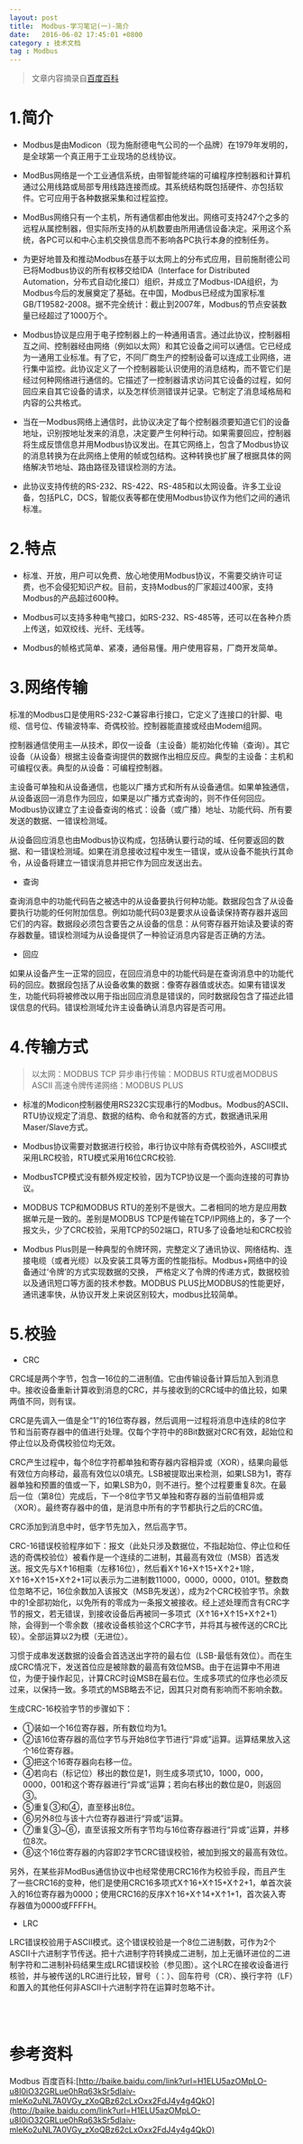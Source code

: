 ```yaml
---
layout: post
title:  Modbus-学习笔记(一)-简介
date:   2016-06-02 17:45:01 +0800
category : 技术文档
tag : Modbus
---
```


> 文章内容摘录自[百度百科](http://baike.baidu.com/link?url=H1ELU5azOMpLO-u8I0iO32GRLue0hRq63kSr5dIaiv-mleKo2uNL7A0VGy_zXoQBz62cLxOxx2FdJ4y4g4QkO)

1.简介
======================

+ Modbus是由Modicon（现为施耐德电气公司的一个品牌）在1979年发明的，是全球第一个真正用于工业现场的总线协议。

+ ModBus网络是一个工业通信系统，由带智能终端的可编程序控制器和计算机通过公用线路或局部专用线路连接而成。其系统结构既包括硬件、亦包括软件。它可应用于各种数据采集和过程监控。

+ ModBus网络只有一个主机，所有通信都由他发出。网络可支持247个之多的远程从属控制器，但实际所支持的从机数要由所用通信设备决定。采用这个系统，各PC可以和中心主机交换信息而不影响各PC执行本身的控制任务。

+ 为更好地普及和推动Modbus在基于以太网上的分布式应用，目前施耐德公司已将Modbus协议的所有权移交给IDA（Interface for Distributed Automation，分布式自动化接口）组织，并成立了Modbus-IDA组织，为Modbus今后的发展奠定了基础。在中国，Modbus已经成为国家标准GB/T19582-2008。据不完全统计：截止到2007年，Modbus的节点安装数量已经超过了1000万个。

+ Modbus协议是应用于电子控制器上的一种通用语言。通过此协议，控制器相互之间、控制器经由网络（例如以太网）和其它设备之间可以通信。它已经成为一通用工业标准。有了它，不同厂商生产的控制设备可以连成工业网络，进行集中监控。此协议定义了一个控制器能认识使用的消息结构，而不管它们是经过何种网络进行通信的。它描述了一控制器请求访问其它设备的过程，如何回应来自其它设备的请求，以及怎样侦测错误并记录。它制定了消息域格局和内容的公共格式。

+ 当在一Modbus网络上通信时，此协议决定了每个控制器须要知道它们的设备地址，识别按地址发来的消息，决定要产生何种行动。如果需要回应，控制器将生成反馈信息并用Modbus协议发出。在其它网络上，包含了Modbus协议的消息转换为在此网络上使用的帧或包结构。这种转换也扩展了根据具体的网络解决节地址、路由路径及错误检测的方法。

+ 此协议支持传统的RS-232、RS-422、RS-485和以太网设备。许多工业设备，包括PLC，DCS，智能仪表等都在使用Modbus协议作为他们之间的通讯标准。

2.特点
======================

+ 标准、开放，用户可以免费、放心地使用Modbus协议，不需要交纳许可证费，也不会侵犯知识产权。目前，支持Modbus的厂家超过400家，支持Modbus的产品超过600种。

+ Modbus可以支持多种电气接口，如RS-232、RS-485等，还可以在各种介质上传送，如双绞线、光纤、无线等。

+ Modbus的帧格式简单、紧凑，通俗易懂。用户使用容易，厂商开发简单。

3.网络传输
======================

标准的Modbus口是使用RS-232-C兼容串行接口，它定义了连接口的针脚、电缆、信号位、传输波特率、奇偶校验。控制器能直接或经由Modem组网。

控制器通信使用主—从技术，即仅一设备（主设备）能初始化传输（查询）。其它设备（从设备）根据主设备查询提供的数据作出相应反应。典型的主设备：主机和可编程仪表。典型的从设备：可编程控制器。

主设备可单独和从设备通信，也能以广播方式和所有从设备通信。如果单独通信，从设备返回一消息作为回应，如果是以广播方式查询的，则不作任何回应。Modbus协议建立了主设备查询的格式：设备（或广播）地址、功能代码、所有要发送的数据、一错误检测域。

从设备回应消息也由Modbus协议构成，包括确认要行动的域、任何要返回的数据、和一错误检测域。如果在消息接收过程中发生一错误，或从设备不能执行其命令，从设备将建立一错误消息并把它作为回应发送出去。

+ 查询

查询消息中的功能代码告之被选中的从设备要执行何种功能。数据段包含了从设备要执行功能的任何附加信息。例如功能代码03是要求从设备读保持寄存器并返回它们的内容。数据段必须包含要告之从设备的信息：从何寄存器开始读及要读的寄存器数量。错误检测域为从设备提供了一种验证消息内容是否正确的方法。

+ 回应

如果从设备产生一正常的回应，在回应消息中的功能代码是在查询消息中的功能代码的回应。数据段包括了从设备收集的数据：像寄存器值或状态。如果有错误发生，功能代码将被修改以用于指出回应消息是错误的，同时数据段包含了描述此错误信息的代码。错误检测域允许主设备确认消息内容是否可用。

4.传输方式
======================

> 以太网：MODBUS TCP
> 异步串行传输：MODBUS RTU或者MODBUS ASCII
> 高速令牌传递网络：MODBUS PLUS

 + 标准的Modicon控制器使用RS232C实现串行的Modbus。Modbus的ASCII、RTU协议规定了消息、数据的结构、命令和就答的方式，数据通讯采用Maser/Slave方式。
 
 + Modbus协议需要对数据进行校验，串行协议中除有奇偶校验外，ASCII模式采用LRC校验，RTU模式采用16位CRC校验.
 
 + ModbusTCP模式没有额外规定校验，因为TCP协议是一个面向连接的可靠协议。
 
 + MODBUS TCP和MODBUS RTU的差别不是很大。二者相同的地方是应用数据单元是一致的。差别是MODBUS TCP是传输在TCP/IP网络上的，多了一个报文头，少了CRC校验，采用TCP的502端口，RTU多了设备地址和CRC校验
 
 + Modbus Plus则是一种典型的令牌环网，完整定义了通讯协议、网络结构、连接电缆（或者光缆）以及安装工具等方面的性能指标。Modbus+网络中的设备通过‘令牌’的方式实现数据的交换， 严格定义了令牌的传递方式，数据校验以及通讯短口等方面的技术参数。MODBUS PLUS比MODBUS的性能更好，通讯速率快，从协议开发上来说区别较大，modbus比较简单。

5.校验
======================
 
 + CRC

CRC域是两个字节，包含一16位的二进制值。它由传输设备计算后加入到消息中。接收设备重新计算收到消息的CRC，并与接收到的CRC域中的值比较，如果两值不同，则有误。


CRC是先调入一值是全“1”的16位寄存器，然后调用一过程将消息中连续的8位字节和当前寄存器中的值进行处理。仅每个字符中的8Bit数据对CRC有效，起始位和停止位以及奇偶校验位均无效。


CRC产生过程中，每个8位字符都单独和寄存器内容相异或（XOR），结果向最低有效位方向移动，最高有效位以0填充。LSB被提取出来检测，如果LSB为1，寄存器单独和预置的值或一下，如果LSB为0，则不进行。整个过程要重复8次。在最后一位（第8位）完成后，下一个8位字节又单独和寄存器的当前值相异或（XOR）。最终寄存器中的值，是消息中所有的字节都执行之后的CRC值。


CRC添加到消息中时，低字节先加入，然后高字节。


CRC-16错误校验程序如下：报文（此处只涉及数据位，不指起始位、停止位和任选的奇偶校验位）被看作是一个连续的二进制，其最高有效位（MSB）首选发送。报文先与X↑16相乘（左移16位），然后看X↑16+X↑15+X↑2+1除，X↑16+X↑15+X↑2+1可以表示为二进制数11000，0000，0000，0101。整数商位忽略不记，16位余数加入该报文（MSB先发送），成为2个CRC校验字节。余数中的1全部初始化，以免所有的零成为一条报文被接收。经上述处理而含有CRC字节的报文，若无错误，到接收设备后再被同一多项式（X↑16+X↑15+X↑2+1）除，会得到一个零余数（接收设备核验这个CRC字节，并将其与被传送的CRC比较）。全部运算以2为模（无进位）。


习惯于成串发送数据的设备会首选送出字符的最右位（LSB-最低有效位）。而在生成CRC情况下，发送首位应是被除数的最高有效位MSB。由于在运算中不用进位，为便于操作起见，计算CRC时设MSB在最右位。生成多项式的位序也必须反过来，以保持一致。多项式的MSB略去不记，因其只对商有影响而不影响余数。


生成CRC-16校验字节的步骤如下：

* ①装如一个16位寄存器，所有数位均为1。
* ②该16位寄存器的高位字节与开始8位字节进行“异或”运算。运算结果放入这个16位寄存器。
* ③把这个16寄存器向右移一位。
* ④若向右（标记位）移出的数位是1，则生成多项式10，1000，000，0000，001和这个寄存器进行“异或”运算；若向右移出的数位是0，则返回③。
* ⑤重复③和④，直至移出8位。
* ⑥另外8位与该十六位寄存器进行“异或”运算。
* ⑦重复③~⑥，直至该报文所有字节均与16位寄存器进行“异或”运算，并移位8次。
* ⑧这个16位寄存器的内容即2字节CRC错误校验，被加到报文的最高有效位。

另外，在某些非ModBus通信协议中也经常使用CRC16作为校验手段，而且产生了一些CRC16的变种，他们是使用CRC16多项式X↑16+X↑15+X↑2+1，单首次装入的16位寄存器为0000；使用CRC16的反序X↑16+X↑14+X↑1+1，首次装入寄存器值为0000或FFFFH。

 + LRC

LRC错误校验用于ASCII模式。这个错误校验是一个8位二进制数，可作为2个ASCII十六进制字节传送。把十六进制字符转换成二进制，加上无循环进位的二进制字符和二进制补码结果生成LRC错误校验（参见图）。这个LRC在接收设备进行核验，并与被传送的LRC进行比较，冒号（：）、回车符号（CR）、换行字符（LF）和置入的其他任何非ASCII十六进制字符在运算时忽略不计。

<br>
<br>

参考资料
================================

Modbus 百度百科:[http://baike.baidu.com/link?url=H1ELU5azOMpLO-u8I0iO32GRLue0hRq63kSr5dIaiv-mleKo2uNL7A0VGy_zXoQBz62cLxOxx2FdJ4y4g4QkO](http://baike.baidu.com/link?url=H1ELU5azOMpLO-u8I0iO32GRLue0hRq63kSr5dIaiv-mleKo2uNL7A0VGy_zXoQBz62cLxOxx2FdJ4y4g4QkO)

<br>
<br>
